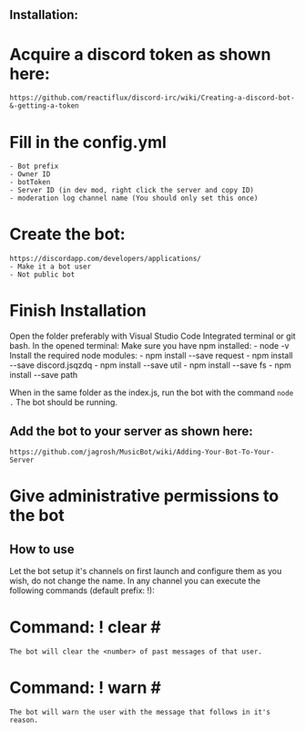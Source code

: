 ## Installation:

# Acquire a discord token as shown here:
	https://github.com/reactiflux/discord-irc/wiki/Creating-a-discord-bot-&-getting-a-token

# Fill in the config.yml
	- Bot prefix
	- Owner ID
	- botToken
	- Server ID (in dev mod, right click the server and copy ID)
	- moderation log channel name (You should only set this once)

# Create the bot:
	https://discordapp.com/developers/applications/
    - Make it a bot user
    - Not public bot

# Finish Installation
Open the folder preferably with Visual Studio Code Integrated terminal or git bash.
In the opened terminal:
	Make sure you have npm installed:
	  - node -v
	Install the required node modules:
      - npm install --save request
   	  - npm install --save discord.jsqzdq
  	  - npm install --save util
  	  - npm install --save fs
  	  - npm install --save path

When in the same folder as the index.js, run the bot with the command `node .`
The bot should be running.

## Add the bot to your server as shown here:
	https://github.com/jagrosh/MusicBot/wiki/Adding-Your-Bot-To-Your-Server

# Give administrative permissions to the bot

## How to use

Let the bot setup it's channels on first launch and configure them as you wish, do not change the name.
In any channel you can execute the following commands (default prefix: !):

# Command: ! clear <number> <userName>#<discriminator>
	The bot will clear the <number> of past messages of that user.
	
# Command: ! warn <userName>#<discriminator> <reason>
	The bot will warn the user with the message that follows in it's reason.
